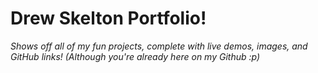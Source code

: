 # Drew Skelton Portfolio!
*Shows off all of my fun projects, complete with live demos, images, and GitHub links! (Although you're already here on my Github :p)* 
